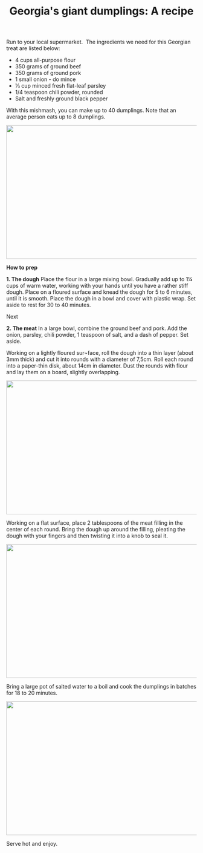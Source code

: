 ﻿---
language: en
url: blog/georgia/post-4
template: blog_post
post_id: 4
title: "Georgia's giant dumplings: A recipe"
name: "Georgia's giant dumplings: A recipe"
category_id: 1
date_created: "2018-05-14 18:53:53"
date_posted: "2018-05-14 18:53:53"
---
Run to your local supermarket.  The ingredients we need for this Georgian treat are
listed below:

* 4 cups all\-purpose flour
* 350 grams of ground beef
* 350 grams of ground pork
* 1 small onion \- do mince
* 1⁄3 cup minced fresh flat\-leaf parsley
* 1/4 teaspoon chili powder, rounded
* Salt and freshly ground black pepper

With this mishmash, you can make up to 40 dumplings. Note that an average person
eats up to 8 dumplings.

<p style="text-align: center">
<img alt="" src="/library/blog/khinkali-part-4.jpg" style="width: 530px; height: 354px;">
</p>

**How to prep**

**1\. The dough**
Place the flour in a large mixing bowl. Gradually add up to 1¼ cups of warm water,
working with your hands until you have a rather stiff dough. Place on a floured
surface and knead the dough for 5 to 6 minutes, until it is smooth. Place the dough
in a bowl and cover with plastic wrap. Set aside to rest for 30 to 40 minutes.

Next

**2\. The meat**
In a large bowl, combine the ground beef and pork. Add the onion, parsley, chili
powder, 1 teaspoon of salt, and a dash of pepper. Set aside.

Working on a lightly floured sur¬face, roll the dough into a thin layer (about 3mm
thick) and cut it into rounds with a diameter of 7,5cm. Roll each round into a paper\-thin
disk, about 14cm in diameter. Dust the rounds with flour and lay them on a board,
slightly overlapping.

<p style="text-align: center">
<img alt="" src="/library/blog/khinkali-part-1.jpg" style="width: 530px; height: 354px;">
</p>

Working on a flat surface, place 2 tablespoons of the meat filling in the center
of each round. Bring the dough up around the filling, pleating the dough with your
fingers and then twisting it into a knob to seal it.

<p style="text-align: center">
<img alt="" src="/library/blog/khinkali-part-2.jpg" style="width: 530px; height: 354px;">
</p>

Bring a large pot of salted water to a boil and cook the dumplings in batches for
18 to 20 minutes.

<p style="text-align: center">
<img alt="" src="/library/blog/khinkali-part-3.jpg" style="width: 530px; height: 354px;">
</p>

Serve hot and enjoy.

